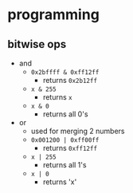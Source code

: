 # programming

## bitwise ops

- and
  - `0x2bffff & 0xff12ff`
    - returns `0x2b12ff`
  - `x & 255`
    - returns `x`
  - `x & 0`
    - returns all 0's
- or
  - used for merging 2 numbers
  - `0x001200 | 0xff00ff`
    - returns `0xff12ff`
  - `x | 255`
    - returns all 1's
  - `x | 0`
    - returns 'x'

